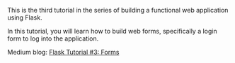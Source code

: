 This is the third tutorial in the series of building a functional web application using Flask.

In this tutorial, you will learn how to build web forms, specifically a login form to log into the application.

Medium blog: [Flask Tutorial #3: Forms](https://swethag04.medium.com/flask-tutorial-3-forms-beeba95241c2)

